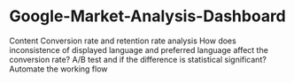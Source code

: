 # Google-Market-Analysis-Dashboard
Content
Conversion rate and retention rate analysis
How does inconsistence of displayed language and preferred language affect the conversion rate?
A/B test and if the difference is statistical significant?
Automate the working flow
